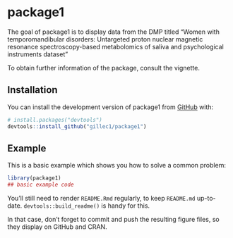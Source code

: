 
<!-- README.md is generated from README.Rmd. Please edit that file -->

# package1

<!-- badges: start -->
<!-- badges: end -->

The goal of package1 is to display data from the DMP titled “Women with
temporomandibular disorders: Untargeted proton nuclear magnetic
resonance spectroscopy-based metabolomics of saliva and psychological
instruments dataset”

To obtain further information of the package, consult the vignette.

## Installation

You can install the development version of package1 from
[GitHub](https://github.com/) with:

``` r
# install.packages("devtools")
devtools::install_github("gillec1/package1")
```

## Example

This is a basic example which shows you how to solve a common problem:

``` r
library(package1)
## basic example code
```

You’ll still need to render `README.Rmd` regularly, to keep `README.md`
up-to-date. `devtools::build_readme()` is handy for this.

In that case, don’t forget to commit and push the resulting figure
files, so they display on GitHub and CRAN.
